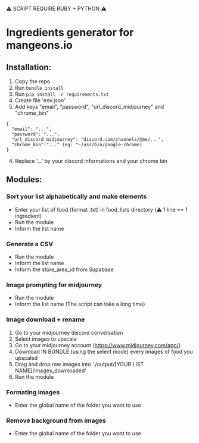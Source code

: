 ⚠️ SCRIPT REQUIRE RUBY + PYTHON ⚠️

# Ingredients generator for mangeons.io

## Installation:

1. Copy the repo
2. Run `bundle install`
2. Run `pip install -r requirements.txt`
2. Create file 'env.json'
3. Add keys "email", "password", "url_discord_midjourney" and "chrome_bin"
```
{
  "email": "...",
  "password": "...",
  "url_discord_midjourney": "discord.com/channels/@me/...",
  "chrome_bin":"..." (eg: "~/usr/bin/google-chrome)
}
```
4. Replace '...' by your discord informations and your chrome bin

## Modules:

### Sort your list alphabetically and make elements

* Enter your list of food (format .txt) in food_lists directory (⚠️ 1 line == 1 ingredient)
* Run the module
* Inform the list name


### Generate a CSV

* Run the module
* Inform the list name
* Inform the store_area_id from Supabase


### Image prompting for midjourney

* Run the module
* Inform the list name (The script can take a long time)


### Image download + rename

1. Go to your midjourney discord conversation
2. Select images to upscale
3. Go to your midjourney account (https://www.midjourney.com/app/)
4. Download IN BUNDLE (using the select mode) every images of food you upscaled
5. Drag and drop raw images into './output/[YOUR LIST NAME]/images_downloaded'
5. Run the module

### Formating images

* Enter the global name of the folder you want to use

### Remove background from images

* Enter the global name of the folder you want to use
